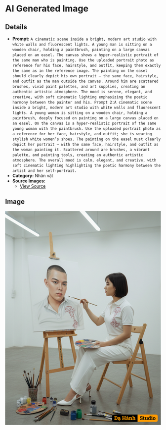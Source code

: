 # AI Generated Image

## Details
- **Prompt:** `A cinematic scene inside a bright, modern art studio with white walls and fluorescent lights. A young man is sitting on a wooden chair, holding a paintbrush, painting on a large canvas placed on an easel. The canvas shows a hyper-realistic portrait of the same man who is painting. Use the uploaded portrait photo as reference for his face, hairstyle, and outfit, keeping them exactly the same as in the reference image. The painting on the easel should clearly depict his own portrait — the same face, hairstyle, and outfit as the man outside the canvas. Around him are scattered brushes, vivid paint palettes, and art supplies, creating an authentic artistic atmosphere. The mood is serene, elegant, and creative, with soft cinematic lighting emphasizing the poetic harmony between the painter and his. Prompt 2:A cinematic scene inside a bright, modern art studio with white walls and fluorescent lights. A young woman is sitting on a wooden chair, holding a paintbrush, deeply focused on painting on a large canvas placed on an easel. On the canvas is a hyper-realistic portrait of the same young woman with the paintbrush. Use the uploaded portrait photo as a reference for her face, hairstyle, and outfit; she is wearing stylish white women’s shoes. The painting on the easel must clearly depict her portrait — with the same face, hairstyle, and outfit as the woman painting it. Scattered around are brushes, a vibrant palette, and painting tools, creating an authentic artistic atmosphere. The overall mood is calm, elegant, and creative, with soft cinematic lighting highlighting the poetic harmony between the artist and her self-portrait.`
- **Category:** Nhân vật
- **Source Images:**
  - [View Source](https://raw.githubusercontent.com/lenzcomvth/ImageLibrary/main/Male.png)

## Image
![AI Generated Image](./image-2025-10-06T20-41-24-409Z-8gw5p.png)